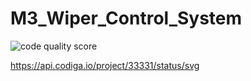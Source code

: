 # M3_Wiper_Control_System

 ![code quality score](https://api.codiga.io/project/33331/score/svg)


 https://api.codiga.io/project/33331/status/svg

